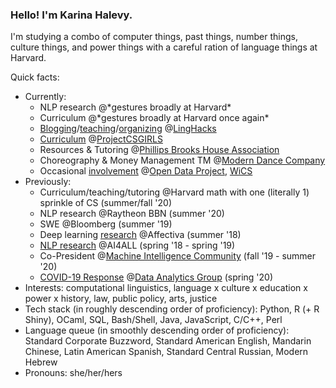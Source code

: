 ### Hello! I'm Karina Halevy.

I'm studying a combo of computer things, past things, number things, culture things, and power things with a careful ration of language things at Harvard.

Quick facts:

- Currently:
  - NLP research @\*gestures broadly at Harvard\*
  - Curriculum @\*gestures broadly at Harvard once again\*
  - [Blogging](http://linghacks.tech/blog/in-out-oops)/[teaching](https://github.com/ENSCMA2/spellcheck-workshop)/[organizing](https://github.com/ENSCMA2/linghacks-2019-workshops) @[LingHacks](http://linghacks.tech)
  - [Curriculum](https://linktr.ee/pcsgnlp) @[ProjectCSGIRLS](https://projectcsgirls.com)
  - Resources & Tutoring @[Phillips Brooks House Association](https://pbha.org)
  - Choreography & Money Management TM @[Modern Dance Company](http://www.hrmdc.org/)
  - Occasional [involvement](https://medium.com/harvard-open-data-project/open-data-on-open-learning-9b044ba131b1) @[Open Data Project](https://hodp.org), [WiCS](https://www.harvardwics.com/)
- Previously:
  - Curriculum/teaching/tutoring @Harvard math with one (literally 1) sprinkle of CS (summer/fall '20)
  - NLP research @Raytheon BBN (summer '20)
  - SWE @Bloomberg (summer '19)
  - Deep learning [research](https://github.com/ENSCMA2/giphy-scraper) @Affectiva (summer '18)
  - [NLP research](https://github.com/ENSCMA2/humanly) @AI4ALL (spring '18 - spring '19)
  - Co-President @[Machine Intelligence Community](https://harvard-mic.github.io) (fall '19 - summer '20)
  - [COVID-19 Response](https://www.harvardanalytics.org/insights/unicef-global-team-analyzes-youtube-reddit-facebook-nyt-amp-twitter-data) @[Data Analytics Group](https://www.harvardanalytics.org/) (spring '20)
- Interests: computational linguistics, language x culture x education x power x history, law, public policy, arts, justice
- Tech stack (in roughly descending order of proficiency): Python, R (+ R Shiny), OCaml, SQL, Bash/Shell, Java, JavaScript, C/C++, Perl
- Language queue (in smoothly descending order of proficiency): Standard Corporate Buzzword, Standard American English, Mandarin Chinese, Latin American Spanish, Standard Central Russian, Modern Hebrew
- Pronouns: she/her/hers
